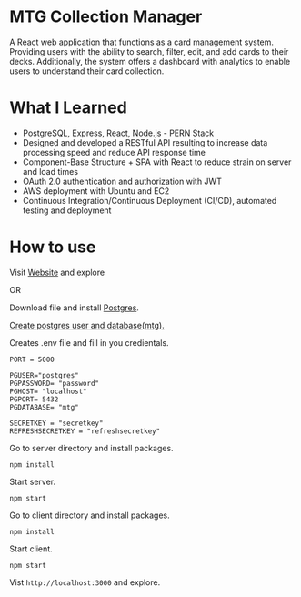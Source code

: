 # MTG Collection Manager
A React web application that functions as a card management system. Providing users with the ability to search, filter, edit, and add cards to their decks. Additionally, the system offers a dashboard with analytics to enable users to understand their card collection.
# What I Learned
- PostgreSQL, Express, React, Node.js - PERN Stack
- Designed and developed a RESTful API resulting to increase data processing speed and reduce API response time
- Component-Base Structure + SPA with React to reduce strain on server and load times
- OAuth 2.0 authentication and authorization with JWT
- AWS deployment with Ubuntu and EC2
- Continuous Integration/Continuous Deployment (CI/CD), automated testing and deployment
# How to use
Visit [Website](https://www.mtgcollectionmanager.com/) and explore  
    
OR    
    
Download file and install [Postgres](https://www.postgresql.org/download/).    

[Create postgres user and database(mtg).](https://medium.com/coding-blocks/creating-user-database-and-adding-access-on-postgresql-8bfcd2f4a91e)   

Creates .env file and fill in you credientals.
```
PORT = 5000

PGUSER="postgres"
PGPASSWORD= "password"
PGHOST= "localhost"
PGPORT= 5432
PGDATABASE= "mtg"

SECRETKEY = "secretkey"
REFRESHSECRETKEY = "refreshsecretkey"
```
Go to server directory and install packages.
```
npm install
```
Start server.
```
npm start
```
Go to client directory and install packages.
```
npm install
```
Start client.
```
npm start
```
Vist `http://localhost:3000` and explore.
